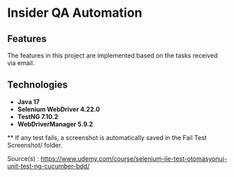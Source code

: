 # Insider QA Automation

## Features
The features in this project are implemented based on the tasks received via email.

## Technologies
- **Java 17**
- **Selenium WebDriver 4.22.0**
- **TestNG 7.10.2**
- **WebDriverManager 5.9.2**

** If any test fails, a screenshot is automatically saved in the Fail Test Screenshot/ folder.

Source(s) : https://www.udemy.com/course/selenium-ile-test-otomasyonuj-unit-test-ng-cucumber-bdd/
